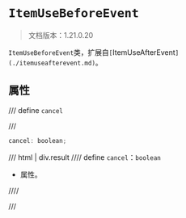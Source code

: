 # `ItemUseBeforeEvent`

> 文档版本：1.21.0.20

`ItemUseBeforeEvent`类，扩展自`[`ItemUseAfterEvent`](./itemuseafterevent.md)`。

## 属性

/// define
`cancel`


///

```js
cancel: boolean;
```

/// html | div.result
//// define
`cancel`：`boolean`

- 属性。


////

///

